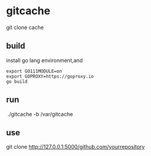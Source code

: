 # gitcache
git clone cache

## build

install go lang environment,and

```shell
export GO111MODULE=on
export GOPROXY=https://goproxy.io
go build
```

## run

​	./gitcache -b /var/gitcache

## use

git clone http://127.0.0.1:5000/github.com/yourrepository